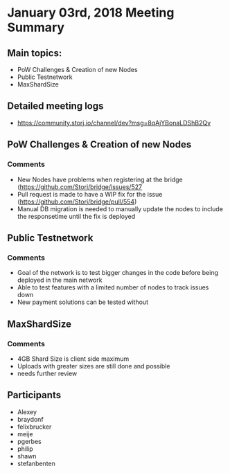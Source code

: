 # January 03rd, 2018 Meeting Summary

## Main topics:

- PoW Challenges & Creation of new Nodes
- Public Testnetwork
- MaxShardSize

## Detailed meeting logs

- https://community.storj.io/channel/dev?msg=8qAjYBonaLDShB2Qv

## PoW Challenges & Creation of new Nodes

### Comments
- New Nodes have problems when registering at the bridge (https://github.com/Storj/bridge/issues/527 
- Pull request is made to have a WIP fix for the issue (https://github.com/Storj/bridge/pull/554)
- Manual DB migration is needed to manually update the nodes to include the responsetime until the fix is deployed

## Public Testnetwork

### Comments
- Goal of the network is to test bigger changes in the code before being deployed in the main network
- Able to test features with a limited number of nodes to track issues down
- New payment solutions can be tested without

## MaxShardSize

### Comments
- 4GB Shard Size is client side maximum
- Uploads with greater sizes are still done and possible
- needs further review

## Participants

- Alexey
- braydonf
- felixbrucker
- meije
- pgerbes
- philip
- shawn
- stefanbenten